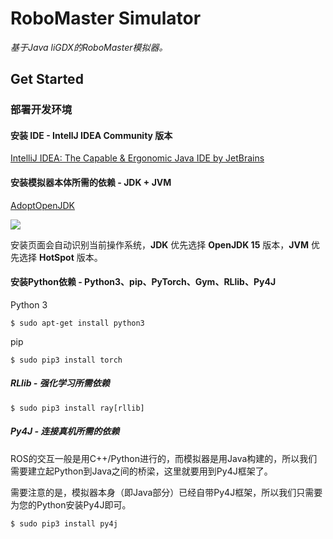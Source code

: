 # RoboMaster Simulator
*基于Java liGDX的RoboMaster模拟器。*

## Get Started

### 部署开发环境

#### 安装 IDE - IntellJ IDEA Community 版本

[IntelliJ IDEA: The Capable & Ergonomic Java IDE by JetBrains](https://www.jetbrains.com/idea/)

#### 安装模拟器本体所需的依赖 -  JDK + JVM

[AdoptOpenJDK](https://adoptopenjdk.net/)

![](https://tcs.teambition.net/storage/3121854a587869f8b45f558873f9f1ff90e8?Signature=eyJhbGciOiJIUzI1NiIsInR5cCI6IkpXVCJ9.eyJBcHBJRCI6IjU5Mzc3MGZmODM5NjMyMDAyZTAzNThmMSIsIl9hcHBJZCI6IjU5Mzc3MGZmODM5NjMyMDAyZTAzNThmMSIsIl9vcmdhbml6YXRpb25JZCI6IjVmNGZhYTkzNzc3NGJiZTk2NWEzMjgxYSIsImV4cCI6MTYxMTU0NzM1OSwiaWF0IjoxNjEwOTQyNTU5LCJyZXNvdXJjZSI6Ii9zdG9yYWdlLzMxMjE4NTRhNTg3ODY5ZjhiNDVmNTU4ODczZjlmMWZmOTBlOCJ9.LZEnjbHEvgtBd5bC9mXMozy_HbY51hekaOKK5cC0-JM&download=image.png "")

安装页面会自动识别当前操作系统，**JDK** 优先选择 __OpenJDK 15__ 版本，**JVM** 优先选择 __HotSpot__ 版本。

#### 安装Python依赖 -  Python3、pip、PyTorch、Gym、RLlib、Py4J

Python 3

```text
$ sudo apt-get install python3 
```

pip

```text
$ sudo pip3 install torch
```

##### RLlib - 强化学习所需依赖

```text
$ sudo pip3 install ray[rllib]
```


##### Py4J - 连接真机所需的依赖
ROS的交互一般是用C++/Python进行的，而模拟器是用Java构建的，所以我们需要建立起Python到Java之间的桥梁，这里就要用到Py4J框架了。

需要注意的是，模拟器本身（即Java部分）已经自带Py4J框架，所以我们只需要为您的Python安装Py4J即可。

```text
$ sudo pip3 install py4j
```



